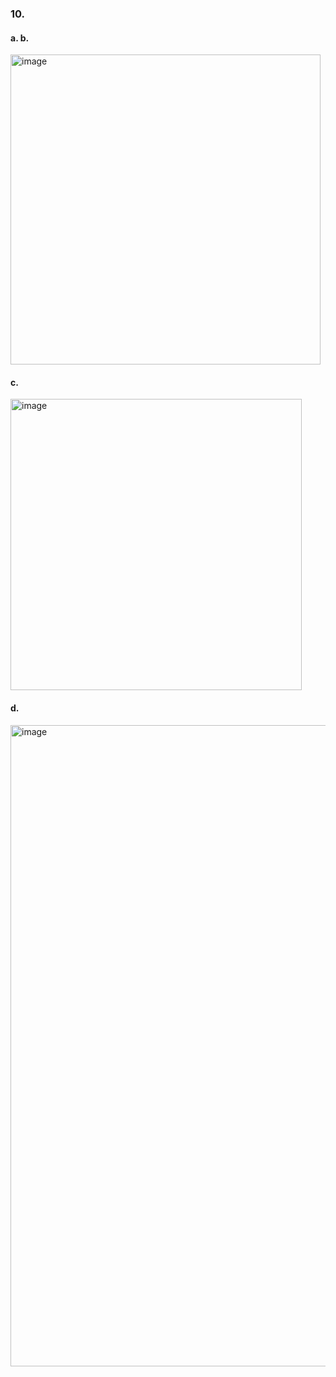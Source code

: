 ### 10.
#### a. b.

<img width="496" alt="image" src="https://github.com/user-attachments/assets/7c6563ca-b8fe-414e-8841-cf7913649267" />

#### c. 

<img width="466" alt="image" src="https://github.com/user-attachments/assets/8ab14d7f-598f-4460-84aa-2c7abf007c0f" />

#### d.

<img width="1026" alt="image" src="https://github.com/user-attachments/assets/ff73dd12-401b-4977-80f5-ae2870ff308f" />

